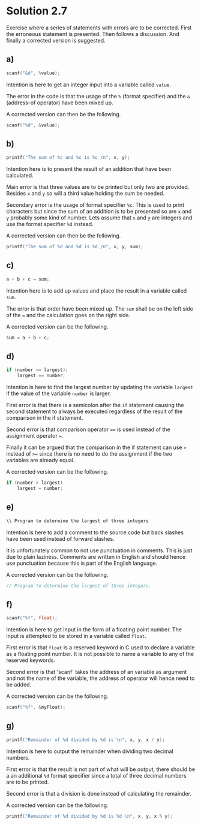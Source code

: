 # Solution 2.7

Exercise where a series of statements with errors are to be corrected. First the erroneous statement is presented. Then follows a discussion. And finally a corrected version is suggested.

## a)

```C
scanf("&d", %value);
```

Intention is here to get an integer input into a variable called `value`.

The error in the code is that the usage of the `%` (format specifier) and the `&` (address-of operator) have been mixed up.

A corrected version can then be the following.

```C
scanf("%d", &value);
```

## b)

```C
printf("The sum of %c and %c is %c /n", x, y);
```

Intention here is to present the result of an addition that have been calculated.

Main error is that three values are to be printed but only two are provided. Besides `x` and `y` so will a third value holding the sum be needed.

Secondary error is the usage of format specifier `%c`. This is used to print characters but since the sum of an addition is to be presented so are `x` and `y` probably some kind of number. Lets assume that `x` and `y` are integers and use the format specifier `%d` instead.

A corrected version can then be the following.

```C
printf("The sum of %d and %d is %d /n", x, y, sum);
```

## c)

```C
a + b + c = sum;
```

Intention here is to add up values and place the result in a variable called `sum`.

The error is that order have been mixed up. The `sum` shall be on the left side of the `=` and the calculation goes on the right side.

A corrected version can be the following.

```C
sum = a + b + c;
```

## d)

```C
if (number >= largest);
    largest == number;
```

Intention is here to find the largest number by updating the variable `largest` if the value of the variable `number` is larger.

First error is that there is a semicolon after the `if` statement causing the second statement to always be executed regardless of the result of the comparison in the if statement.

Second error is that comparison operator `==` is used instead of the assignment operator `=`.

Finally it can be argued that the comparison in the if statement can use `>` instead of `>=` since there is no need to do the assignment if the two variables are already equal.

A corrected version can be the following.

```C
if (number > largest)
    largest = number;
```

## e)

```C
\\ Program to determine the largest of three integers
```

Intention is here to add a comment to the source code but back slashes have been used instead of forward slashes.

It is unfortunately common to not use punctuation in comments. This is just due to plain laziness. Comments are written in English and should hence use punctuation because this is part of the English language.

A corrected version can be the following.

```C
// Program to determine the largest of three integers.
```

## f)

```C
scanf("%f", float);
```

Intention is here to get input in the form of a floating point number. The input is attempted to be stored in a variable called `float`.

First error is that `float` is a reserved keyword in C used to declare a variable as a floating point number. It is not possible to name a variable to any of the reserved keywords.

Second error is that 'scanf' takes the address of an variable as argument and not the name of the variable, the address of operator will hence need to be added.

A corrected version can be the following.

```C
scanf("%f", &myFloat);
```

## g)

```C
printf("Remainder of %d divided by %d is \n", x, y, x / y);
```

Intention is here to output the remainder when dividing two decimal numbers.

First error is that the result is not part of what will be output, there should be a an additional `%d` format specifier since a total of three decimal numbers are to be printed.

Second error is that a division is done instead of calculating the remainder.

A corrected version can be the following.

```C
printf("Remainder of %d divided by %d is %d \n", x, y, x % y);
```
